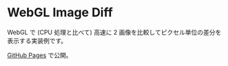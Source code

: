 # WebGL Image Diff

WebGL で (CPU 処理と比べて) 高速に 2 画像を比較してピクセル単位の差分を表示する実装例です。

[GitHub Pages](https://koharakazuya.github.io/webgl-image-diff/) で公開。
